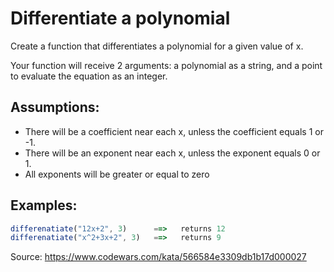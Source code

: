 # Differentiate a polynomial

Create a function that differentiates a polynomial for a given value of x.

Your function will receive 2 arguments: a polynomial as a string, and a point to evaluate the equation as an integer.

## Assumptions:

- There will be a coefficient near each x, unless the coefficient equals 1 or -1.
- There will be an exponent near each x, unless the exponent equals 0 or 1.
- All exponents will be greater or equal to zero

## Examples:

```js
differenatiate("12x+2", 3)      ==>   returns 12
differenatiate("x^2+3x+2", 3)   ==>   returns 9
```

Source: https://www.codewars.com/kata/566584e3309db1b17d000027
